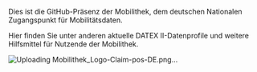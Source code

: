 Dies ist die GitHub-Präsenz der Mobilithek, dem deutschen Nationalen Zugangspunkt für Mobilitätsdaten.

Hier finden Sie unter anderen aktuelle DATEX II-Datenprofile und weitere Hilfsmittel für Nutzende der Mobilithek.


![Uploading Mobilithek_Logo-Claim-pos-DE.png…]()
